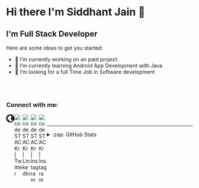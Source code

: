 # Hi there I'm Siddhant Jain 👋


## I'm Full Stack Developer


Here are some ideas to get you started:
- 🔭 I’m currently working on an paid project.
- 🌱 I’m currently learning Android App Development with Java 
- 👯 I’m looking for a full Time Job in Software development
<br>
<br>

### Connect with me:
[<img align="left" alt="codeSTACKr.com" width="22px" src="https://raw.githubusercontent.com/iconic/open-iconic/master/svg/globe.svg" />][website]
[<img align="left" alt="codeSTACKr | Twitter" width="22px" src="https://cdn.jsdelivr.net/npm/simple-icons@v3/icons/twitter.svg" />][twitter]
[<img align="left" alt="codeSTACKr | LinkedIn" width="22px" src="https://cdn.jsdelivr.net/npm/simple-icons@v3/icons/linkedin.svg" />][linkedin]
[<img align="left" alt="codeSTACKr | Instagram" width="22px" src="https://cdn.jsdelivr.net/npm/simple-icons@v3/icons/facebook.svg" />][Facebook]
[<img align="left" alt="codeSTACKr | Instagram" width="22px" src="https://cdn.jsdelivr.net/npm/simple-icons@v3/icons/instagram.svg" />][instagram]

<br />

---
<details>
  <summary>:zap: GitHub Stats</summary>

  ![Siddhant's github stats](https://github-readme-stats.vercel.app/api?username=siddhantjan)

</details>


[website]: https://siddhantjan.github.io/
[twitter]: https://twitter.com/ManojKumawat199
[instagram]: https://www.instagram.com/siddhant_jan/
[linkedin]: https://www.linkedin.com/in/siddhantjan/
[Facebook]: https://www.facebook.com/SiddhantJain0101/

<!--
**Siddhantjan/Siddhantjan** is a ✨ _special_ ✨ repository because its `README.md` (this file) appears on your GitHub profile.
- 🤔 I’m looking for help with ...
- 💬 Ask me about ...
- 
- 😄 Pronouns: ...
- ⚡ Fun fact: ...
-->
